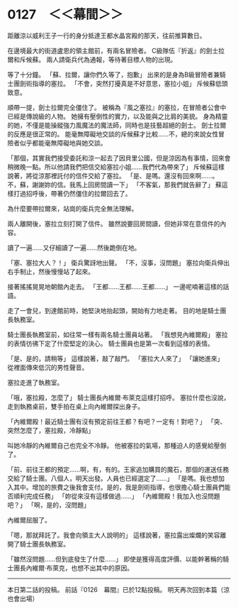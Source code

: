 # 0127　＜＜幕間＞＞

距離涼以威利王子一行的身分抵達王都水晶宮殿的那天，往前推算數日。

在邊境最大的街道盧恩的領主館前，有兩名冒險者。
C級隊伍『折返』的劍士拉爾和斥候蘇。
兩人請衛兵代為通報，等待著目標人物的出現。

等了十分鐘。
「蘇、拉爾，讓你們久等了，抱歉」
出來的是身為B級冒險者兼騎士團劍術指導的塞拉。
「不會，突然打擾真是不好意思，塞拉小姐」
斥候蘇低頭致意。

順帶一提，劍士拉爾完全僵住了。
被稱為『風之塞拉』的塞拉，在冒險者公會中已經是傳說級的人物。
她擁有壓倒性的實力，以及能與之比肩的美貌。
身為精靈的她，不僅是能操縱強力風魔法的魔法師，同時也是技藝超絕的劍士。
劍士拉爾的反應是很正常的。
能毫無障礙地交談的斥候蘇才比較……不，總的來說女性冒險者似乎都能毫無障礙地與她交談。

「那個，其實我們接受委託和涼一起去了因貝里公國，但是涼因為有事情，回來會稍微晚一點。所以他請我們把信交給塞拉小姐……我們代為帶來了」
斥候蘇這樣說著，將從涼那裡託付的信件交給了塞拉。
「是、是嗎。還沒有回來啊……。不，蘇，謝謝妳的信。我馬上回房間讀一下」
「不客氣，那我們就告辭了」
蘇這樣打過招呼後，帶著仍然僵住的拉爾回去了。

為什麼要帶拉爾來，站崗的衛兵完全無法理解。

兩人離開後，塞拉立刻打開了信件。
雖然說要回房間讀，但她非常在意信件的內容。

讀了一遍……又仔細讀了一遍……然後跪倒在地。

「塞、塞拉大人？！」
衛兵驚訝地出聲。
「不，沒事，沒問題」
塞拉向衛兵伸出右手制止，然後慢慢站了起來。

接著搖搖晃晃地朝館內走去。
「王都……王都……王都……」
一邊呢喃著這樣的話語。

走了一會兒，到達館前時，她堅決地抬起頭，開始有力地走著。
目的地是騎士團長執務室。

騎士團長執務室前，如往常一樣有兩名騎士團員站著。
「我想見內維爾殿」
塞拉的表情彷彿下定了什麼堅定的決心。
騎士團員也是第一次看到這樣的表情。

「是、是的，請稍等」
這樣說著，敲了敲門。
「塞拉大人來了」
「讓她進來」
從裡面傳來低沉的男性聲音。

塞拉走進了執務室。

「哦，塞拉殿，怎麼了」
騎士團長內維爾·布萊克這樣打招呼。
塞拉什麼也沒說，走到執務桌前，雙手拍在桌上向內維爾探出身子。

「內維爾殿！最近騎士團有沒有預定前往王都？有吧？一定有！對吧？」
「突、突然怎麼了，塞拉殿，冷靜點」

叫她冷靜的內維爾自己也完全不冷靜。
他被塞拉的氣場，那種迫人的感覺給壓倒了。

「前、前往王都的預定……啊，有，有的。王家追加購買的魔石，那個的運送任務交給了騎士團。八個人，明天出發。人員也已經選定了……」
「是嗎。我也想加入其中。增加的旅費之後我會支付。是的，我是劍術指導，也很擔心騎士團員們能否順利完成任務」
「妳從來沒有這樣做過……」
「內維爾殿！我加入也沒問題吧？」
「啊，是的，沒問題」

內維爾屈服了。

「嗯，那就拜託了。我會向領主大人說明的」
這樣說著，塞拉露出燦爛的笑容離開了騎士團長執務室。

「雖然沒問題……但到底發生了什麼……」
即使是獲得高度評價、以能幹著稱的騎士團長內維爾·布萊克，也想不出其中的原因。

---

本日第二話的投稿。
前話『0126　幕間』已於12點投稿。
明天再次回到本篇（涼也會出場）